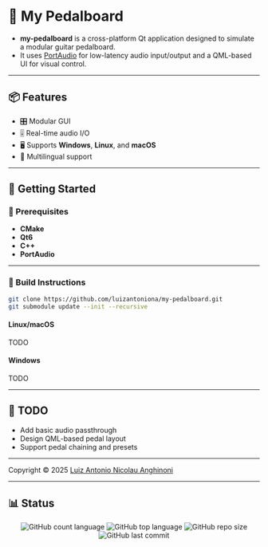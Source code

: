# 🎸 My Pedalboard

- **my-pedalboard** is a cross-platform Qt application designed to simulate a modular guitar pedalboard.
- It uses [PortAudio](http://www.portaudio.com/) for low-latency audio input/output and a QML-based UI for visual control.

---

## 📦 Features

- 🎛 Modular GUI
- 🎚 Real-time audio I/O
- 🖥 Supports **Windows**, **Linux**, and **macOS**
- 📡 Multilingual support

---

## 🚀 Getting Started

### 🧰 Prerequisites

- **CMake**
- **Qt6**
- **C++**
- **PortAudio**
---

### 🧱 Build Instructions

```bash
git clone https://github.com/luizantoniona/my-pedalboard.git
git submodule update --init --recursive
```

#### Linux/macOS

TODO

#### Windows

TODO

---

## 🧪 TODO

- Add basic audio passthrough
- Design QML-based pedal layout
- Support pedal chaining and presets

---

Copyright © 2025 [Luiz Antonio Nicolau Anghinoni](https://github.com/luizantoniona)

---

## 📊 Status

<p align="center">
  <img alt="GitHub count language" src="https://img.shields.io/github/languages/count/luizantoniona/my-pedalboard" />
  <img alt="GitHub top language" src="https://img.shields.io/github/languages/top/luizantoniona/my-pedalboard" />
  <img alt="GitHub repo size" src="https://img.shields.io/github/repo-size/luizantoniona/my-pedalboard" />
  <img alt="GitHub last commit" src="https://img.shields.io/github/last-commit/luizantoniona/my-pedalboard" />
</p>
